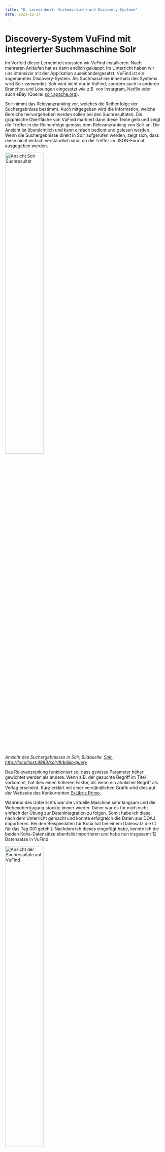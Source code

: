 ```yaml
---
title: "8. Lerneinheit: Suchmaschinen und Discovery-Systeme"
date: 2021-12-17
---
```


<h1>Discovery-System VuFind mit integrierter Suchmaschine Solr</h1>

<p>Im Vorfeld dieser Lerneinheit mussten wir VuFind installieren. Nach mehreren Anläufen hat es dann endlich geklappt. Im Unterricht haben wir uns intensiver mit der Applikation auseinandergesetzt. VuFind ist ein sogenanntes Discovery-System. Als Suchmaschine innerhalb des Systems wird Solr verwendet. Solr wird nicht nur in VuFind, sondern auch in anderen Branchen und Lösungen eingesetzt wie z.B. von Instagram, Netflix oder auch eBay (Quelle: <a href="https://solr.apache.org/community.html#powered-by">solr.apache.org</a>). <br></p>

<p>Solr nimmt das Relevanzranking vor, welches die Reihenfolge der Suchergebnisse bestimmt. Auch mitgegeben wird die Information, welche Bereiche hervorgehoben werden sollen bei den Suchresultaten. Die graphische Oberfläche von VuFind markiert dann diese Texte gelb und zeigt die Treffer in der Reihenfolge gemäss dem Relevanzranking von Solr an. Die Ansicht ist übersichtlich und kann einfach bedient und gelesen werden. Wenn die Suchergebnisse direkt in Solr aufgerufen werden, zeigt sich, dass diese nicht einfach verständlich sind, da die Treffer im JSON-Format ausgegeben werden.<br></p>

<p><img src="https://user-images.githubusercontent.com/83494929/146582606-e4bca8e7-6b5c-474d-9425-49b6464d24d5.png" alt=" Ansicht Solr Suchresultat" width="50%"><br>
<i>Ansicht des Suchergebnisses in Solr, Bildquelle: <a href="http://localhost:8983/solr/#/biblio/query">Solr, http://localhost:8983/solr/#/biblio/query</a></i><br></p>

<p>Das Relevanzranking funktioniert so, dass gewisse Parameter höher gewichtet werden als andere. Wenn z.B. der gesuchte Begriff im Titel vorkommt, hat dies einen höheren Faktor, als wenn ein ähnlicher Begriff als Verlag erscheint. Kurz erklärt mit einer verständlichen Grafik wird dies auf der Webseite des Konkurrenten <a href="https://exlibrisgroup.com/de/produkte/primo/relevanzranking/">ExLibris Primo</a>. <br></p>

<p>Während des Unterrichts war die virtuelle Maschine sehr langsam und die Webexübertragung stockte immer wieder. Daher war es für mich nicht einfach der Übung zur Datenintegration zu folgen. Somit habe ich diese nach dem Unterricht gemacht und konnte erfolgreich die Daten aus DOAJ importieren. Bei den Beispieldaten für Koha hat bei einem Datensatz die ID für das Tag 001 gefehlt. Nachdem ich dieses eingefügt habe, konnte ich die beiden Koha-Datensätze ebenfalls importieren und habe nun insgesamt 12 Datensatze in VuFind.<br></p>

<p><img src="https://user-images.githubusercontent.com/83494929/146583302-bd31d257-6982-4d6c-8c37-a83d6816b557.png" alt=" Ansicht der Suchresultate auf VuFind" width="50%"><br>
<i>Ansicht des Suchergebnisses in VuFind, Bildquelle: <a href="http://localhost/vufind">VuFind, http://localhost/vufind</a></i><br></p>

<p>Am Ende dieser Unterrichtseinheit haben wir nun alle Elemente des Schaubilds zu den Lehrinhalten behandelt. </p>

<p><img src="https://user-images.githubusercontent.com/83494929/146583725-d5f10130-b244-47de-8d20-11a9796ac6b8.png" alt="Grafische Darstellung des Lehrinhalts" width="100%"><br>
<i>Schaubild Lehrinhalte BAIN, Bildquelle: <a href="https://bain.felixlohmeier.de/#/01_technische-grundlagen">Skript BAIN, 1, Technische Grundlagen</a></i><br></p>

<p>Das Bibliothekssystem Koha (<a href="https://github.com/melakae/bain_lerntagebuch/blob/f22f248b5ddd1a5a946dee76c1ab368a9b776b64/_posts/2021-10-01-lerneinheit_2.md">Lerneinheit 2</a>) und das Archivinformationssystem ArchivesSpace (<a href="https://github.com/melakae/bain_lerntagebuch/blob/f22f248b5ddd1a5a946dee76c1ab368a9b776b64/_posts/2021-11-05-lerneinheit_4.md">Lerneinheit 4</a>) haben wir installiert und anschliessend Objekte erfasst. Bei der Repository-Software DSpace (<a href="https://github.com/melakae/bain_lerntagebuch/blob/f22f248b5ddd1a5a946dee76c1ab368a9b776b64/_posts/2021-11-19-lerneinheit_5.md">Lerneinheit 5</a>) konnten wir die Testumgebung nutzen und dort ein Dokument ins Repository hochladen. Diese Daten haben wir anschliessend aus der Schnittstelle kopiert und so exportiert. Bei Koha und ArchivesSpace konnten wir die Daten über die OAI-PMH-Schnittstelle (<a href="https://github.com/melakae/bain_lerntagebuch/blob/f22f248b5ddd1a5a946dee76c1ab368a9b776b64/_posts/2021-11-05-lerneinheit_4.md">Lerneinheit 4</a> und <a href="https://github.com/melakae/bain_lerntagebuch/blob/f22f248b5ddd1a5a946dee76c1ab368a9b776b64/_posts/2021-11-19-lerneinheit_5.md">Lerneinheit 5</a>) direkt mittels VuFindHarvest (Lerneinheit 6) aufrufen, um sie zu exportieren. Da die drei Datensätze unterschiedliche Metadaten-Standards aufwiesen, mussten sie in der Software marcEdit (<a href="https://github.com/melakae/bain_lerntagebuch/blob/f22f248b5ddd1a5a946dee76c1ab368a9b776b64/_posts/2021-12-02-lerneinheit_6.md">Lerneinheit 6</a>) in das Datenformat MARC21-XML transformiert werden. Dank dem Crosswalk standen dann die Daten in einem Metadaten-Standard zur Verfügung, in welchem sie anschliessen weiterverarbeitet werden konnten. Zusätzlich zu den drei erwähnten Systemen, wurden auch noch Tabellendaten im csv-Format in OpenRefine (<a href="https://github.com/melakae/bain_lerntagebuch/blob/f22f248b5ddd1a5a946dee76c1ab368a9b776b64/_posts/2021-12-03-lerneinheit_7.md">Lerneinheit 7</a>) behandelt und ebenfalls als MARC21-XML exportiert. In dieser Lerneinheit wurden die gesammelten Daten nun in die Suchmaschine Solr eingelesen, welche in VuFind integriert ist. In der grafischen Oberfläche von VuFind stehen nun die importierten Datensätze zur Verfügung und können genutzt werden. </p>
